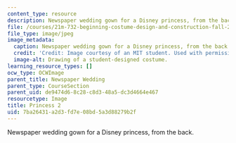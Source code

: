 ```yaml
---
content_type: resource
description: Newspaper wedding gown for a Disney princess, from the back.
file: /courses/21m-732-beginning-costume-design-and-construction-fall-2008/7ba26431a2d3fd7e08bd5a3d88279b2f_princess2.jpg
file_type: image/jpeg
image_metadata:
  caption: Newspaper wedding gown for a Disney princess, from the back.
  credit: 'Credit: Image courtesy of an MIT student. Used with permission.'
  image-alt: Drawing of a student-designed costume.
learning_resource_types: []
ocw_type: OCWImage
parent_title: Newspaper Wedding
parent_type: CourseSection
parent_uid: de9474d6-8c28-c8d3-48a5-dc3d4664e467
resourcetype: Image
title: Princess 2
uid: 7ba26431-a2d3-fd7e-08bd-5a3d88279b2f
---
```

Newspaper wedding gown for a Disney princess, from the back.

